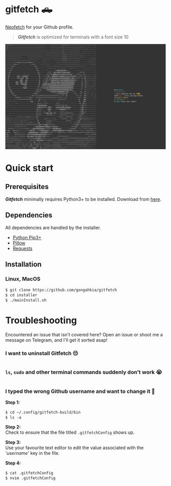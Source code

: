 # gitfetch 🛻

[Neofetch](https://github.com/dylanaraps/neofetch) for your Github profile.

> ***Gitfetch*** is optimized for terminals with a font size 10

![](assets/gitfetch.png)

# Quick start

## Prerequisites

***Gitfetch*** minimally requires Python3+ to be installed. Download from [here](https://www.python.org/downloads/). 

## Dependencies

All dependencies are handled by the installer.

- [Python Pip3+](https://pypi.org/project/pip/)
- [Pillow](https://pypi.org/project/Pillow/)
- [Requests](https://pypi.org/project/requests/)

## Installation

### Linux, MacOS

```console
$ git clone https://github.com/gongahkia/gitfetch
$ cd installer
$ ./mainInstall.sh
```
# Troubleshooting

Encountered an issue that isn't covered here? Open an issue or shoot me a message on Telegram, and I'll get it sorted asap!

### I want to uninstall Gitfetch 😔

```console
```

### `ls`, `sudo` and other terminal commands suddenly don't work 😭

```console
```

### I typed the wrong Github username and want to change it 🤡

**Step 1:**  
```console
$ cd ~/.config/gitfetch-build/bin
$ ls -a
```

**Step 2:**  
Check to ensure that the file titled `.gitfetchConfig` shows up.

**Step 3:**  
Use your favourite text editor to edit the value associated with the *'username'* key in the file.

**Step 4:**  
```console
$ cat .gitfetchConfig
$ nvim .gitfetchConfig
```
